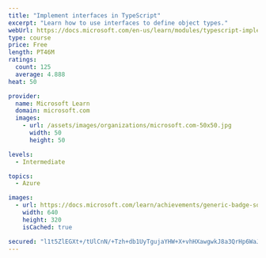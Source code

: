 ```yaml
---
title: "Implement interfaces in TypeScript"
excerpt: "Learn how to use interfaces to define object types."
webUrl: https://docs.microsoft.com/en-us/learn/modules/typescript-implement-interfaces/
type: course
price: Free
length: PT46M
ratings:
  count: 125
  average: 4.888
heat: 50

provider:
  name: Microsoft Learn
  domain: microsoft.com
  images:
    - url: /assets/images/organizations/microsoft.com-50x50.jpg
      width: 50
      height: 50

levels:
  - Intermediate

topics:
  - Azure

images:
  - url: https://docs.microsoft.com/learn/achievements/generic-badge-social.png
    width: 640
    height: 320
    isCached: true

secured: "l1t5ZlEGXt+/tUlCnN/+Tzh+db1UyTgujaYHW+X+vhHXawgwkJ8a3QrHp6WaJrE/lA1jTRPeyUXSZY1AEryY9i3AJGEJVQwRf6xO7eUjLlLy6EgDAPpStIk0F6cwNQoMQ+Mu5O8VvCEapHSbcE1gOtxUa8nlFtDwPuOLb8UTTdUO0x34tBvIaCBgl+I6xJKWBFmEbJ9h+/myJpSl7dMgjnoo8BQjLo8XXxxW0jZt7y/UfkxSiIYFIsmPPquXQ8ABWFYEju1c8DM2xyanP/u870LXegt0oltY8UxQPUmTXHJATQceKr4fXbGmNb+DBQmlKQvDLPijwcjeenCjU0xqznmQO+aeO2qouGWo37Uto8eqG8s7kjl/eGGgXZ/YLGM0DuhuuA2L0k22j6t8xCNw03L5pCZiONrCvWwiFaFw7Eo=;Ayx6E+Wb59KdILFSXGaxjw=="
---
```


